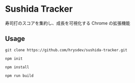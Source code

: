 # Sushida Tracker

寿司打のスコアを集約し、成長を可視化する Chrome の拡張機能

## Usage

```
git clone https://github.com/hrysdev/sushida-tracker.git
```

```
npm init
```

```
npm install
```

```
npm run build
```

<!--
node: v22.1.0
npm: v10.7.0
typescript: 5.4.5
-->
